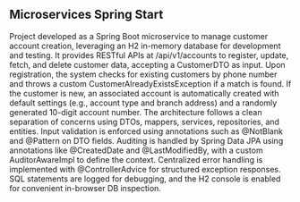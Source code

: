 ## Microservices Spring Start
Project developed as a Spring Boot microservice to manage customer account creation, leveraging an H2 in-memory database for development and testing. It provides RESTful APIs at /api/v1/accounts to register, update, fetch, and delete customer data, accepting a CustomerDTO as input. Upon registration, the system checks for existing customers by phone number and throws a custom CustomerAlreadyExistsException if a match is found. If the customer is new, an associated account is automatically created with default settings (e.g., account type and branch address) and a randomly generated 10-digit account number. The architecture follows a clean separation of concerns using DTOs, mappers, services, repositories, and entities. Input validation is enforced using annotations such as @NotBlank and @Pattern on DTO fields. Auditing is handled by Spring Data JPA using annotations like @CreatedDate and @LastModifiedBy, with a custom AuditorAwareImpl to define the context. Centralized error handling is implemented with @ControllerAdvice for structured exception responses. SQL statements are logged for debugging, and the H2 console is enabled for convenient in-browser DB inspection.

<!-- ![Reference1](./readmefiles/index.png) -->